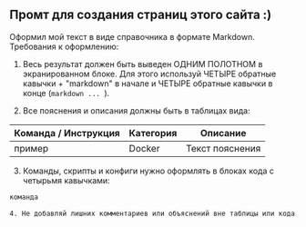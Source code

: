  ## Промт для создания страниц этого сайта :)

Оформил мой текст в виде справочника в формате Markdown. 
Требования к оформлению:

1. Весь результат должен быть выведен ОДНИМ ПОЛОТНОМ в экранированном блоке. 
   Для этого используй ЧЕТЫРЕ обратные кавычки + "markdown" в начале 
   и ЧЕТЫРЕ обратные кавычки в конце (````markdown ... ````).

2. Все пояснения и описания должны быть в таблицах вида:  

| Команда / Инструкция | Категория | Описание |
|----------------------|-----------|----------|
| пример | Docker | Текст пояснения |

3. Команды, скрипты и конфиги нужно оформлять в блоках кода с четырьмя кавычками:  
````bash
команда

4. Не добавляй лишних комментариев или объяснений вне таблицы или кода. Только структурированный справочник.
